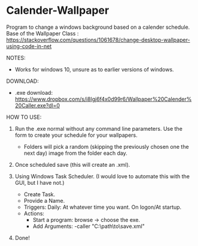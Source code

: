 # Calender-Wallpaper
Program to change a windows background based on a calender schedule.  
Base of the Wallpaper Class : https://stackoverflow.com/questions/1061678/change-desktop-wallpaper-using-code-in-net

NOTES:
- Works for windows 10, unsure as to earlier versions of windows.

DOWNLOAD:
- .exe download: https://www.dropbox.com/s/i8lgj6f4x0d99r6/Wallpaper%20Calender%20Caller.exe?dl=0

HOW TO USE:
1. Run the .exe normal without any command line parameters. Use the form to create your schedule for your wallpapers.  
    * Folders will pick a random (skipping the previously chosen one the next day) image from the folder each day.
2. Once scheduled save (this will create an .xml).
3. Using Windows Task Scheduler. (I would love to automate this with the GUI, but I have not.)
    * Create Task.  
    * Provide a Name.  
    * Triggers: Daily: At whatever time you want. On logon/At startup.  
    * Actions:  
      + Start a program: browse -> choose the exe. 
      + Add Arguments: -caller "C:\path\to\save.xml"
  
4. Done!

